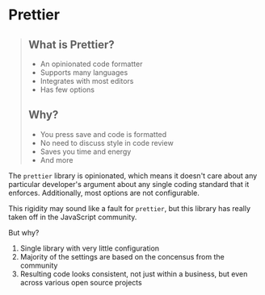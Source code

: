 # Prettier

> ## What is Prettier?
> - An opinionated code formatter
> - Supports many languages
> - Integrates with most editors
> - Has few options
> 
> ## Why?
> - You press save and code is formatted
> - No need to discuss style in code review
> - Saves you time and energy
> - And more


The `prettier` library is opinionated, which means it doesn't care about any particular developer's argument about any single coding standard that it enforces.  Additionally, most options are not configurable.

This rigidity may sound like a fault for `prettier`, but this library has really taken off in the JavaScript community.

But why?

1. Single library with very little configuration
2. Majority of the settings are based on the  concensus from the community
3. Resulting code looks consistent, not just within a business, but even across various open source projects
